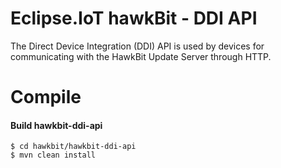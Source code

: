 # Eclipse.IoT hawkBit - DDI API 

The Direct Device Integration (DDI) API is used by devices for communicating with the HawkBit Update Server through HTTP. 

# Compile

#### Build hawkbit-ddi-api

```
$ cd hawkbit/hawkbit-ddi-api
$ mvn clean install
```
